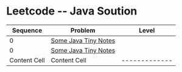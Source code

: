 # Leetcode -- Java Soution
Sequence  | Problem | Level
------------- | ------------- | -------------
0  | [Some Java Tiny Notes](https://github.com/xiaoyaoworm/Leetcode-JAVA/blob/master/00_Summary)  | 
0  | [Some Java Tiny Notes](https://github.com/xiaoyaoworm/Leetcode-JAVA/blob/master/00_Summary)  | 
Content Cell  | Content Cell  | -------------

